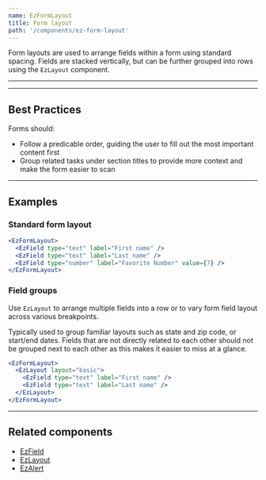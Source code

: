 ```yaml
---
name: EzFormLayout
title: Form layout
path: '/components/ez-form-layout'
---
```


Form layouts are used to arrange fields within a form using standard spacing. Fields are stacked vertically, but can be further grouped into rows using the `EzLayout` component.

---

<EzAlert
  headline="This component is under development"
  tagline="There will likely be breaking changes to the API. Proceed with caution."
  use="warning"
/>

---

## Best Practices

Forms should:

- Follow a predicable order, guiding the user to fill out the most important content first
- Group related tasks under section titles to provide more context and make the form easier to scan

---

## Examples

### Standard form layout

```jsx
<EzFormLayout>
  <EzField type="text" label="First name" />
  <EzField type="text" label="Last name" />
  <EzField type="number" label="Favorite Number" value={7} />
</EzFormLayout>
```

### Field groups

Use `EzLayout` to arrange multiple fields into a row or to vary form field layout across various breakpoints.

Typically used to group familiar layouts such as state and zip code, or start/end dates. Fields that are not directly related to each other should not be grouped next to each other as this makes it easier to miss at a glance.

```jsx
<EzFormLayout>
  <EzLayout layout="basic">
    <EzField type="text" label="First name" />
    <EzField type="text" label="Last name" />
  </EzLayout>
</EzFormLayout>
```

---

## Related components

- [EzField](/components/ez-field)
- [EzLayout](/components/ez-layout)
- [EzAlert](/components/ez-alert)

